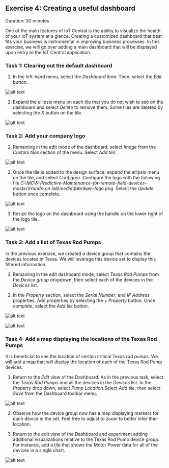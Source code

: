 ## Exercise 4: Creating a useful dashboard

Duration: 30 minutes

One of the main features of IoT Central is the ability to visualize the health of your IoT system at a glance. Creating a customized dashboard that best fits your business is instrumental in improving business processes. In this exercise, we will go over adding a main dashboard that will be displayed upon entry to the IoT Central application.

### Task 1: Clearing out the default dashboard

1. In the left-hand menu, select the _Dashboard_ item. Then, select the _Edit_ button.

![alt text](https://raw.githubusercontent.com/CloudLabs-MCW/MCW-Predictive-Maintenance-for-remote-field-devices/stage/Hands-on%20lab/media/dashboard-edit-button.png)

2. Expand the ellipsis menu on each tile that you do not wish to see on the dashboard and select _Delete_ to remove them. Some tiles are deleted by selecting the _X_ button on the tile.

![alt text](https://raw.githubusercontent.com/CloudLabs-MCW/MCW-Predictive-Maintenance-for-remote-field-devices/stage/Hands-on%20lab/media/delete-dashboard-card.png)

### Task 2: Add your company logo

1. Remaining in the edit mode of the dashboard, select _Image_ from the _Custom tiles_ section of the menu. Select _Add tile_.

![alt text](https://raw.githubusercontent.com/CloudLabs-MCW/MCW-Predictive-Maintenance-for-remote-field-devices/stage/Hands-on%20lab/media/dashboard-library-image.pnghttps://raw.githubusercontent.com/CloudLabs-MCW/MCW-Predictive-Maintenance-for-remote-field-devices/stage/Hands-on%20lab/media/dashboard-library-image.png)

2. Once the tile is added to the design surface, expand the ellipsis menu on the tile, and select _Configure_. Configure the logo with the following file _C:\MCW-Predictive-Maintenance-for-remote-field-devices-master\Hands-on lab\media\fabrikam-logo.png_. Select the _Update_ button once complete.

![alt text](https://raw.githubusercontent.com/CloudLabs-MCW/MCW-Predictive-Maintenance-for-remote-field-devices/stage/Hands-on%20lab/media/configure-dashboard-logo.png)

3. Resize the logo on the dashboard using the handle on the lower right of the logo tile.

![alt text](https://raw.githubusercontent.com/CloudLabs-MCW/MCW-Predictive-Maintenance-for-remote-field-devices/stage/Hands-on%20lab/media/logo-resize.png)

### Task 3: Add a list of Texas Rod Pumps

In the previous exercise, we created a device group that contains the devices located in Texas. We will leverage this device set to display this filtered information.

1. Remaining in the edit dashboard mode, select _Texas Rod Pumps_ from the _Device group_ dropdown, then select each of the devices in the _Devices_ list.

2. In the _Property_ section, select the _Serial Number_, and _IP Address_ properties. Add properties by selecting the _+ Property_ button. Once complete, select the _Add tile_ button.

![alt text](https://raw.githubusercontent.com/CloudLabs-MCW/MCW-Predictive-Maintenance-for-remote-field-devices/stage/Hands-on%20lab/media/device-list-configure1.png)

![alt text](https://raw.githubusercontent.com/CloudLabs-MCW/MCW-Predictive-Maintenance-for-remote-field-devices/stage/Hands-on%20lab/media/dashboard-inprogress-1.png)

### Task 4: Add a map displaying the locations of the Texas Rod Pumps

It is beneficial to see the location of certain critical Texas rod pumps. We will add a map that will display the location of each of the Texas Rod Pump devices.

1. Return to the _Edit_ view of the Dashboard. As in the previous task, select the _Texas Rod Pumps_ and all the devices in the _Devices_ list. In the _Property_ drop down, select _Pump Location_.Select _Add tile_, then select _Save_ from the Dashboard toolbar menu.

![alt text](https://raw.githubusercontent.com/CloudLabs-MCW/MCW-Predictive-Maintenance-for-remote-field-devices/stage/Hands-on%20lab/media/completed-dashboard.png)

2. Observe how the device group now has a map displaying markers for each device in the set. Feel free to adjust to zoom to better infer their location.

3. Return to the edit view of the Dashboard and experiment adding additional visualizations relative to the Texas Rod Pump device group. For instance, add a tile that shows the Motor Power data for all of the devices in a single chart.

![alt text](https://raw.githubusercontent.com/CloudLabs-MCW/MCW-Predictive-Maintenance-for-remote-field-devices/stage/Hands-on%20lab/media/dashboard-experiment.png)

